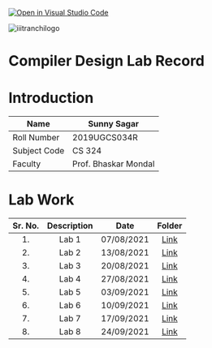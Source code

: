 [![Open in Visual Studio Code](https://classroom.github.com/assets/open-in-vscode-f059dc9a6f8d3a56e377f745f24479a46679e63a5d9fe6f495e02850cd0d8118.svg)](https://classroom.github.com/online_ide?assignment_repo_id=6093137&assignment_repo_type=AssignmentRepo)

![iiitranchilogo](https://user-images.githubusercontent.com/75474488/138427294-0d94fbf4-d0c1-48e6-8a24-0fb743f50105.png)
# Compiler Design Lab Record

# Introduction
| Name  | Sunny Sagar |
| ------------- | ------------- |
| Roll Number  | 2019UGCS034R  |
| Subject Code  | CS 324   |
| Faculty | Prof. Bhaskar Mondal |



# Lab Work
| Sr. No. | Description | Date | Folder |
| :---:  | :---: | :---:  | :---: |
| 1. | Lab 1 | 07/08/2021 | [ Link ](https://github.com/Dr-B-Mondal-s-class/compiler-design-laboratory-1-sunnysagar/tree/main/Lab%201)   |
| 2. | Lab 2 | 13/08/2021 | [Link](https://github.com/Dr-B-Mondal-s-class/compiler-design-laboratory-1-sunnysagar/tree/main/Lab%202)   |
| 3. | Lab 3 | 20/08/2021 | [Link](https://github.com/Dr-B-Mondal-s-class/compiler-design-laboratory-1-sunnysagar/tree/main/Lab%203)   |
| 4. | Lab 4 | 27/08/2021 |[Link](https://github.com/Dr-B-Mondal-s-class/compiler-design-laboratory-1-sunnysagar/tree/main/Lab%204) |
| 5. | Lab 5 | 03/09/2021 |[Link](https://github.com/Dr-B-Mondal-s-class/compiler-design-laboratory-1-sunnysagar/tree/main/Lab%205) |
| 6. | Lab 6 | 10/09/2021 |[Link](https://github.com/Dr-B-Mondal-s-class/compiler-design-laboratory-1-sunnysagar/tree/main/Lab%206) |
| 7. | Lab 7 | 17/09/2021 |[Link](https://github.com/Dr-B-Mondal-s-class/compiler-design-laboratory-1-sunnysagar/tree/main/Lab%207) |
| 8. | Lab 8 | 24/09/2021 | [Link](https://github.com/Dr-B-Mondal-s-class/compiler-design-laboratory-1-sunnysagar/tree/main/Lab%208) |


